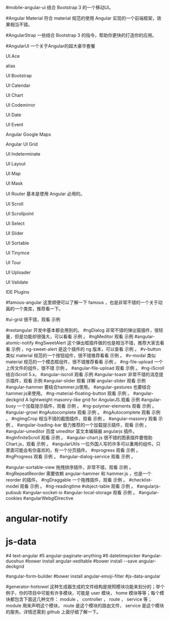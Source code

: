 
#mobile-angular-ui 结合 Bootstrap 3 的一个移动UI。

#Angular Material 符合 material 规范的使用 Angular 实现的一个前端框架，效果相当不错。

#AngularStrap 一些结合 Bootstrap 3 的指令，帮助你更快的打造你的应用。

#AngularUI 一个关于Angular的超大豪华套餐

UI.Ace

alias

UI Bootstrap

UI Calendar

UI Chart

UI Codemirror

UI Date

UI Event

Angular Google Maps

Angular UI Grid

UI Indeterminate

UI Layout

UI Map

UI Mask

UI Router 基本是使用 Angular 必用的。

UI Scroll

UI Scrollpoint

UI Select

UI Slider

UI Sortable

UI Tinymce

UI Tour

UI Uploader

UI Validate

IDE Plugins


#famous-angular 这里顺便可以了解一下 famous ，也是非常不错的一个关于动画的一个类库，推荐看一下。

#ui-grid 很不错，观看 示例

#restangular 开发中基本都会用到的。
#ngDialog 非常不错的弹出窗插件，很轻量，但是功能却很强大，可以看看 示例 。
#ngMeditor 观看 示例
#angular-atomic-notify
#ngSweetAlert 这个弹出框插件做的也是相当不错，推荐大家去看看 示例 ，ng-sweet-alert 是这个插件的 ng 版本，可以查看 示例 。
#v-button 类似 material 规范的一个按钮组件，很不错推荐看看 示例 。
#v-modal 类似 material 规范的一个模态框组件，很不错推荐看看 示例 。
#ng-file-upload 一个上传文件的组件，很不错 示例 。
#angular-file-upload 观看 示例 。
#ng-iScroll 结合iScroll 5.x。
#angular-iscroll 观看 示例
#angular-toastr 非常不错的消息提示插件，观看 示例
#angular-slider 观看 详解 angular-slider 观看 示例
#angular-hammer 要结合hammer.js使用。
#angular-gestures 也要结合hammer.js来使用。
#ng-material-floating-button 观看 示例 。
#angular-deckgrid A lightweight masonry-like grid for AngularJS.观看 示例
#angular-busy 一个加载提示插件，观看 示例 。
#ng-polymer-elements 观看 示例 。
#angular-growl
#ngAutocomplete 观看 示例 。
#ngAutocomplete 观看 示例 。
#ngImgCrop 相当不错的截图插件，观看 示例 。
#angular-masonry 观看 示例 。
#angular-loading-bar 极力推荐的一个加载提示插件，观看 示例 。
#angular-umeditor 百度 umeditor 富文本编辑器 angularjs 插件。
#ngInfiniteScroll 观看 示例 。
#angular-chart.js 很不错的图表插件要借助Chart.js，观看 示例 。
#angularUtils 一位外国人写的许多可以重用的组件。只里面可能会有你喜欢的，有一个分页插件。
#nprogress 观看 示例 。
#ngProgress 观看 示例 。
#angular-dialog-service 观看 示例 。

#angular-sortable-view 拖拽排序插件，非常不错，观看 示例 。
#ngRepeatReorder 需要依赖 angular-hammer 和 hammer.js ，也是一个 reorder 的插件。
#ngDraggable 一个拖拽插件，观看 示例 。
#checklist-model 观看 示例 。
#ng-readingtime
#object-table 观看 示例 。
#angularjs-pubsub
#angular-socket-io
#angular-local-storage 观看 示例 。
#angular-cookies
#angularWebglDirective
# angular-notify
# js-data
#4 text-angular
#5 angular-paginate-anything
#6 datetimepicker
#angular-duoshuo
#bower install angular-xeditable
#bower install --save angular-deckgrid

#angular-form-builder
#bower install angular-emoji-filter
#js-data-angular


#generator-hottowel 这种生成器生成的文件结构是按照模块功能来划分的；举个例子，你的项目中可能有许多模块，可能是 user 模块， home 模块等等；每个模块都包含下面这几种文件： module ， controller ， route ， service 等； module 用来声明这个模块， route 是这个模块的路由文件， service 是这个模块的服务。详情还需到 github 上面仔细了解一下。